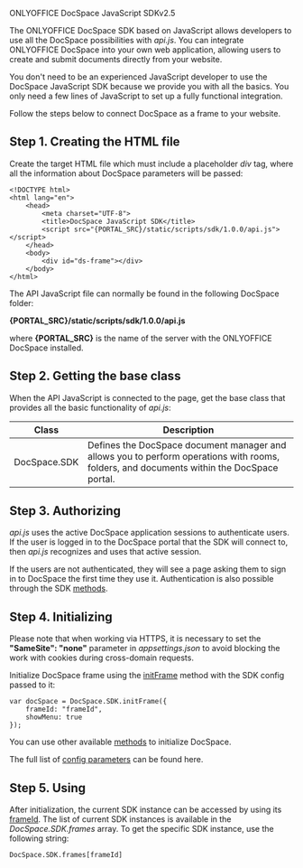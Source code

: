 ONLYOFFICE DocSpace JavaScript SDKv2.5

The ONLYOFFICE DocSpace SDK based on JavaScript allows developers to use all the DocSpace possibilities with *api.js*. You can integrate ONLYOFFICE DocSpace into your own web application, allowing users to create and submit documents directly from your website.

You don't need to be an experienced JavaScript developer to use the DocSpace JavaScript SDK because we provide you with all the basics. You only need a few lines of JavaScript to set up a fully functional integration.

Follow the steps below to connect DocSpace as a frame to your website.

## Step 1. Creating the HTML file

Create the target HTML file which must include a placeholder *div* tag, where all the information about DocSpace parameters will be passed:

```
<!DOCTYPE html>
<html lang="en">
    <head>
        <meta charset="UTF-8">
        <title>DocSpace JavaScript SDK</title>
        <script src="{PORTAL_SRC}/static/scripts/sdk/1.0.0/api.js"></script>
    </head>
    <body>
        <div id="ds-frame"></div>
    </body>
</html>
```

The API JavaScript file can normally be found in the following DocSpace folder:

**{PORTAL\_SRC}/static/scripts/sdk/1.0.0/api.js**

where **{PORTAL\_SRC}** is the name of the server with the ONLYOFFICE DocSpace installed.

## Step 2. Getting the base class

When the API JavaScript is connected to the page, get the base class that provides all the basic functionality of *api.js*:

| Class        | Description                                                                                                                               |
| ------------ | ----------------------------------------------------------------------------------------------------------------------------------------- |
| DocSpace.SDK | Defines the DocSpace document manager and allows you to perform operations with rooms, folders, and documents within the DocSpace portal. |

## Step 3. Authorizing

*api.js* uses the active DocSpace application sessions to authenticate users. If the user is logged in to the DocSpace portal that the SDK will connect to, then *api.js* recognizes and uses that active session.

If the users are not authenticated, they will see a page asking them to sign in to DocSpace the first time they use it. Authentication is also possible through the SDK [methods](/docspace/jssdk/methods#login).

## Step 4. Initializing

Please note that when working via HTTPS, it is necessary to set the **"SameSite": "none"** parameter in *appsettings.json* to avoid blocking the work with cookies during cross-domain requests.

Initialize DocSpace frame using the [initFrame](/docspace/jssdk/methods#initFrame) method with the SDK config passed to it:

```
var docSpace = DocSpace.SDK.initFrame({
    frameId: "frameId",
    showMenu: true
});
```

You can use other available [methods](/docspace/jssdk/methods) to initialize DocSpace.

The full list of [config parameters](/docspace/jssdk/config) can be found here.

## Step 5. Using

After initialization, the current SDK instance can be accessed by using its [frameId](/docspace/jssdk/config#frameId). The list of current SDK instances is available in the *DocSpace.SDK.frames* array. To get the specific SDK instance, use the following string:

```
DocSpace.SDK.frames[frameId]
```

